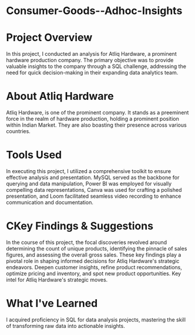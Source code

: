 # Consumer-Goods--Adhoc-Insights

# Project Overview

In this project, I conducted an analysis for Atliq Hardware, a prominent hardware production company. The primary objective was to provide valuable insights to the company through a SQL challenge, addressing the need for quick decision-making in their expanding data analytics team.

# About Atliq Hardware

Atliq Hardware, is one of the prominent company. It stands as a preeminent force in the realm of hardware production, holding a prominent position within Indian Market. They are also boasting their presence across various countries.

# Tools Used

In executing this project, I utilized a comprehensive toolkit to ensure effective analysis and presentation. MySQL served as the backbone for querying and data manipulation, Power BI was employed for visually compelling data representations, Canva was used for crafting a polished presentation, and Loom facilitated seamless video recording to enhance communication and documentation.

# CKey Findings & Suggestions
In the course of this project, the focal discoveries revolved around determining the count of unique products, identifying the pinnacle of sales figures, and assessing the overall gross sales. These key findings play a pivotal role in shaping informed decisions for Atliq Hardware's strategic endeavors. Deepen customer insights, refine product recommendations, optimize pricing and inventory, and spot new product opportunities. Key intel for Atliq Hardware's strategic moves.

# What I've Learned

I acquired proficiency in SQL for data analysis projects, mastering the skill of transforming raw data into actionable insights.
